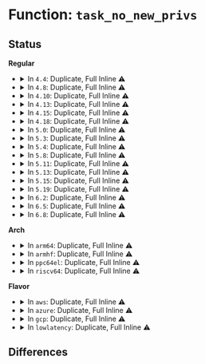# Function: <code>task_no_new_privs</code>

## Status
<b>Regular</b>
<ul>
<li>
<details>
<summary>In <code>4.4</code>: Duplicate, Full Inline ⚠️</summary>

**Collision:** Static Duplication

**Inline:** Full

**Transformation:** False

**Instances:**

```
In kernel/fork.c (ffffffff8107f20a)
Location: include/linux/sched.h:2162
Inline: True
Inline callers:
  - kernel/fork.c:copy_process
```
```
In kernel/sys.c (ffffffff81095e88)
Location: include/linux/sched.h:2162
Inline: True
Inline callers:
  - kernel/sys.c:SyS_prctl
```
```
In kernel/seccomp.c (ffffffff8113b747)
Location: include/linux/sched.h:2162
Inline: True
```
```
In fs/exec.c (ffffffff81212a1c)
Location: include/linux/sched.h:2162
Inline: True
```
```
In security/apparmor/domain.c (ffffffff8137d936)
Location: include/linux/sched.h:2162
Inline: True
Inline callers:
  - security/apparmor/domain.c:aa_change_hat
  - security/apparmor/domain.c:aa_change_profile
```
</details>
</li>
<li>
<details>
<summary>In <code>4.8</code>: Duplicate, Full Inline ⚠️</summary>

**Collision:** Static Duplication

**Inline:** Full

**Transformation:** False

**Instances:**

```
In kernel/fork.c (ffffffff810813c0)
Location: include/linux/sched.h:2305
Inline: True
```
```
In kernel/sys.c (ffffffff81099230)
Location: include/linux/sched.h:2305
Inline: True
Inline callers:
  - kernel/sys.c:SyS_prctl
```
```
In kernel/seccomp.c (ffffffff81143f0a)
Location: include/linux/sched.h:2305
Inline: True
```
```
In fs/exec.c (ffffffff8123980f)
Location: include/linux/sched.h:2305
Inline: True
```
```
In security/apparmor/domain.c (ffffffff813b783d)
Location: include/linux/sched.h:2305
Inline: True
Inline callers:
  - security/apparmor/domain.c:aa_change_profile
  - security/apparmor/domain.c:aa_change_hat
```
</details>
</li>
<li>
<details>
<summary>In <code>4.10</code>: Duplicate, Full Inline ⚠️</summary>

**Collision:** Static Duplication

**Inline:** Full

**Transformation:** False

**Instances:**

```
In kernel/fork.c (ffffffff81085e25)
Location: include/linux/sched.h:2397
Inline: True
```
```
In kernel/sys.c (ffffffff8109e1e0)
Location: include/linux/sched.h:2397
Inline: True
Inline callers:
  - kernel/sys.c:SyS_prctl
```
```
In kernel/seccomp.c (ffffffff8114ddbd)
Location: include/linux/sched.h:2397
Inline: True
```
```
In fs/exec.c (ffffffff8124c54f)
Location: include/linux/sched.h:2397
Inline: True
```
```
In fs/proc/array.c (ffffffff812c3b57)
Location: include/linux/sched.h:2397
Inline: True
Inline callers:
  - fs/proc/array.c:proc_pid_status
```
```
In security/apparmor/domain.c (ffffffff813ceb96)
Location: include/linux/sched.h:2397
Inline: True
Inline callers:
  - security/apparmor/domain.c:aa_change_profile
  - security/apparmor/domain.c:aa_change_hat
```
</details>
</li>
<li>
<details>
<summary>In <code>4.13</code>: Duplicate, Full Inline ⚠️</summary>

**Collision:** Static Duplication

**Inline:** Full

**Transformation:** False

**Instances:**

```
In kernel/fork.c (ffffffff8108280e)
Location: include/linux/sched.h:1340
Inline: True
```
```
In kernel/sys.c (ffffffff8109b6d9)
Location: include/linux/sched.h:1340
Inline: True
Inline callers:
  - kernel/sys.c:SyS_prctl
```
```
In kernel/seccomp.c (ffffffff811504ec)
Location: include/linux/sched.h:1340
Inline: True
```
```
In fs/exec.c (ffffffff8125865f)
Location: include/linux/sched.h:1340
Inline: True
```
```
In fs/proc/array.c (ffffffff812d0ddf)
Location: include/linux/sched.h:1340
Inline: True
Inline callers:
  - fs/proc/array.c:proc_pid_status
```
```
In security/apparmor/domain.c (ffffffff813e2db0)
Location: include/linux/sched.h:1340
Inline: True
Inline callers:
  - security/apparmor/domain.c:aa_change_profile
  - security/apparmor/domain.c:aa_change_hat
```
</details>
</li>
<li>
<details>
<summary>In <code>4.15</code>: Duplicate, Full Inline ⚠️</summary>

**Collision:** Static Duplication

**Inline:** Full

**Transformation:** False

**Instances:**

```
In kernel/fork.c (ffffffff8108964e)
Location: include/linux/sched.h:1370
Inline: True
```
```
In kernel/sys.c (ffffffff810a2380)
Location: include/linux/sched.h:1370
Inline: True
Inline callers:
  - kernel/sys.c:SyS_prctl
```
```
In kernel/seccomp.c (ffffffff8115c711)
Location: include/linux/sched.h:1370
Inline: True
```
```
In fs/exec.c (ffffffff8127a457)
Location: include/linux/sched.h:1370
Inline: True
Inline callers:
  - fs/exec.c:prepare_binprm
```
```
In fs/proc/array.c (ffffffff812f5638)
Location: include/linux/sched.h:1370
Inline: True
Inline callers:
  - fs/proc/array.c:proc_pid_status
```
```
In security/apparmor/domain.c (ffffffff81409c1c)
Location: include/linux/sched.h:1370
Inline: True
Inline callers:
  - security/apparmor/domain.c:aa_change_profile
  - security/apparmor/domain.c:aa_change_hat
```
</details>
</li>
<li>
<details>
<summary>In <code>4.18</code>: Duplicate, Full Inline ⚠️</summary>

**Collision:** Static Duplication

**Inline:** Full

**Transformation:** False

**Instances:**

```
In kernel/fork.c (ffffffff8108cfd7)
Location: include/linux/sched.h:1463
Inline: True
```
```
In kernel/sys.c (ffffffff810a889f)
Location: include/linux/sched.h:1463
Inline: True
Inline callers:
  - kernel/sys.c:__ia32_sys_prctl
  - kernel/sys.c:__x64_sys_prctl
```
```
In kernel/seccomp.c (ffffffff8116bad3)
Location: include/linux/sched.h:1463
Inline: True
```
```
In fs/exec.c (ffffffff812a0fdb)
Location: include/linux/sched.h:1463
Inline: True
Inline callers:
  - fs/exec.c:prepare_binprm
```
```
In fs/proc/array.c (ffffffff813229c1)
Location: include/linux/sched.h:1463
Inline: True
Inline callers:
  - fs/proc/array.c:proc_pid_status
```
```
In security/apparmor/domain.c (ffffffff8143ae9c)
Location: include/linux/sched.h:1463
Inline: True
Inline callers:
  - security/apparmor/domain.c:aa_change_profile
  - security/apparmor/domain.c:aa_change_profile
  - security/apparmor/domain.c:aa_change_hat
  - security/apparmor/domain.c:aa_change_hat
  - security/apparmor/domain.c:aa_change_hat
```
</details>
</li>
<li>
<details>
<summary>In <code>5.0</code>: Duplicate, Full Inline ⚠️</summary>

**Collision:** Static Duplication

**Inline:** Full

**Transformation:** False

**Instances:**

```
In kernel/fork.c (ffffffff81094b0b)
Location: include/linux/sched.h:1469
Inline: True
```
```
In kernel/sys.c (ffffffff810b1773)
Location: include/linux/sched.h:1469
Inline: True
Inline callers:
  - kernel/sys.c:__ia32_sys_prctl
  - kernel/sys.c:__x64_sys_prctl
```
```
In kernel/seccomp.c (ffffffff8117930f)
Location: include/linux/sched.h:1469
Inline: True
```
```
In fs/exec.c (ffffffff812b5fdb)
Location: include/linux/sched.h:1469
Inline: True
Inline callers:
  - fs/exec.c:prepare_binprm
```
```
In fs/proc/array.c (ffffffff81339af6)
Location: include/linux/sched.h:1469
Inline: True
Inline callers:
  - fs/proc/array.c:proc_pid_status
```
```
In security/apparmor/domain.c (ffffffff81457cde)
Location: include/linux/sched.h:1469
Inline: True
Inline callers:
  - security/apparmor/domain.c:aa_change_profile
  - security/apparmor/domain.c:aa_change_profile
  - security/apparmor/domain.c:aa_change_hat
  - security/apparmor/domain.c:aa_change_hat
  - security/apparmor/domain.c:aa_change_hat
```
</details>
</li>
<li>
<details>
<summary>In <code>5.3</code>: Duplicate, Full Inline ⚠️</summary>

**Collision:** Static Duplication

**Inline:** Full

**Transformation:** False

**Instances:**

```
In kernel/fork.c (ffffffff810992bb)
Location: include/linux/sched.h:1542
Inline: True
Inline callers:
  - kernel/fork.c:copy_process
```
```
In kernel/sys.c (ffffffff810b6efc)
Location: include/linux/sched.h:1542
Inline: True
Inline callers:
  - kernel/sys.c:__ia32_sys_prctl
  - kernel/sys.c:__x64_sys_prctl
```
```
In kernel/seccomp.c (ffffffff811861a6)
Location: include/linux/sched.h:1542
Inline: True
Inline callers:
  - kernel/seccomp.c:seccomp_set_mode_filter
  - kernel/seccomp.c:seccomp_attach_filter
```
```
In fs/exec.c (ffffffff812d2d62)
Location: include/linux/sched.h:1542
Inline: True
Inline callers:
  - fs/exec.c:prepare_binprm
```
```
In fs/proc/array.c (ffffffff81361cd1)
Location: include/linux/sched.h:1542
Inline: True
Inline callers:
  - fs/proc/array.c:proc_pid_status
```
```
In security/apparmor/domain.c (ffffffff8148548b)
Location: include/linux/sched.h:1542
Inline: True
Inline callers:
  - security/apparmor/domain.c:aa_change_profile
  - security/apparmor/domain.c:aa_change_profile
  - security/apparmor/domain.c:aa_change_hat
  - security/apparmor/domain.c:aa_change_hat
  - security/apparmor/domain.c:aa_change_hat
```
</details>
</li>
<li>
<details>
<summary>In <code>5.4</code>: Duplicate, Full Inline ⚠️</summary>

**Collision:** Static Duplication

**Inline:** Full

**Transformation:** False

**Instances:**

```
In kernel/fork.c (ffffffff8109f8b3)
Location: include/linux/sched.h:1535
Inline: True
Inline callers:
  - kernel/fork.c:copy_process
```
```
In kernel/sys.c (ffffffff810bd5ee)
Location: include/linux/sched.h:1535
Inline: True
Inline callers:
  - kernel/sys.c:__ia32_sys_prctl
  - kernel/sys.c:__x64_sys_prctl
```
```
In kernel/seccomp.c (ffffffff81191e76)
Location: include/linux/sched.h:1535
Inline: True
Inline callers:
  - kernel/seccomp.c:seccomp_set_mode_filter
  - kernel/seccomp.c:seccomp_set_mode_filter
```
```
In fs/exec.c (ffffffff812e4872)
Location: include/linux/sched.h:1535
Inline: True
Inline callers:
  - fs/exec.c:prepare_binprm
```
```
In fs/proc/array.c (ffffffff81379f31)
Location: include/linux/sched.h:1535
Inline: True
Inline callers:
  - fs/proc/array.c:proc_pid_status
```
```
In security/apparmor/domain.c (ffffffff8149f3af)
Location: include/linux/sched.h:1535
Inline: True
Inline callers:
  - security/apparmor/domain.c:aa_change_profile
  - security/apparmor/domain.c:aa_change_profile
  - security/apparmor/domain.c:aa_change_hat
  - security/apparmor/domain.c:aa_change_hat
  - security/apparmor/domain.c:aa_change_hat
```
</details>
</li>
<li>
<details>
<summary>In <code>5.8</code>: Duplicate, Full Inline ⚠️</summary>

**Collision:** Static Duplication

**Inline:** Full

**Transformation:** False

**Instances:**

```
In kernel/fork.c (ffffffff810a460c)
Location: include/linux/sched.h:1577
Inline: True
Inline callers:
  - kernel/fork.c:copy_seccomp
```
```
In kernel/sys.c (ffffffff810c4b76)
Location: include/linux/sched.h:1577
Inline: True
Inline callers:
  - kernel/sys.c:__do_sys_prctl
```
```
In kernel/seccomp.c (ffffffff811a7086)
Location: include/linux/sched.h:1577
Inline: True
Inline callers:
  - kernel/seccomp.c:seccomp_set_mode_filter
  - kernel/seccomp.c:seccomp_attach_filter
```
```
In fs/exec.c (ffffffff8131c137)
Location: include/linux/sched.h:1577
Inline: True
Inline callers:
  - fs/exec.c:bprm_fill_uid
  - fs/exec.c:check_unsafe_exec
```
```
In fs/proc/array.c (ffffffff813c30e4)
Location: include/linux/sched.h:1577
Inline: True
Inline callers:
  - fs/proc/array.c:proc_pid_status
```
```
In security/apparmor/domain.c (ffffffff814f8a35)
Location: include/linux/sched.h:1577
Inline: True
Inline callers:
  - security/apparmor/domain.c:aa_change_profile
  - security/apparmor/domain.c:aa_change_profile
  - security/apparmor/domain.c:aa_change_hat
  - security/apparmor/domain.c:aa_change_hat
  - security/apparmor/domain.c:aa_change_hat
```
</details>
</li>
<li>
<details>
<summary>In <code>5.11</code>: Duplicate, Full Inline ⚠️</summary>

**Collision:** Static Duplication

**Inline:** Full

**Transformation:** False

**Instances:**

```
In kernel/fork.c (ffffffff8109fabc)
Location: include/linux/sched.h:1635
Inline: True
Inline callers:
  - kernel/fork.c:copy_seccomp
```
```
In kernel/sys.c (ffffffff810bffac)
Location: include/linux/sched.h:1635
Inline: True
Inline callers:
  - kernel/sys.c:__do_sys_prctl
```
```
In kernel/seccomp.c (ffffffff811a4766)
Location: include/linux/sched.h:1635
Inline: True
Inline callers:
  - kernel/seccomp.c:seccomp_set_mode_filter
  - kernel/seccomp.c:seccomp_attach_filter
```
```
In fs/exec.c (ffffffff81327627)
Location: include/linux/sched.h:1635
Inline: True
Inline callers:
  - fs/exec.c:bprm_fill_uid
  - fs/exec.c:check_unsafe_exec
```
```
In fs/proc/array.c (ffffffff813d3ae0)
Location: include/linux/sched.h:1635
Inline: True
Inline callers:
  - fs/proc/array.c:task_seccomp
```
```
In security/apparmor/domain.c (ffffffff81515b75)
Location: include/linux/sched.h:1635
Inline: True
Inline callers:
  - security/apparmor/domain.c:aa_change_profile
  - security/apparmor/domain.c:aa_change_profile
  - security/apparmor/domain.c:aa_change_hat
  - security/apparmor/domain.c:aa_change_hat
  - security/apparmor/domain.c:aa_change_hat
```
</details>
</li>
<li>
<details>
<summary>In <code>5.13</code>: Duplicate, Full Inline ⚠️</summary>

**Collision:** Static Duplication

**Inline:** Full

**Transformation:** False

**Instances:**

```
In kernel/fork.c (ffffffff810a3179)
Location: include/linux/sched.h:1657
Inline: True
Inline callers:
  - kernel/fork.c:copy_process
```
```
In kernel/sys.c (ffffffff810c19d9)
Location: include/linux/sched.h:1657
Inline: True
Inline callers:
  - kernel/sys.c:__do_sys_prctl
```
```
In kernel/seccomp.c (ffffffff811a5256)
Location: include/linux/sched.h:1657
Inline: True
Inline callers:
  - kernel/seccomp.c:seccomp_set_mode_filter
  - kernel/seccomp.c:seccomp_attach_filter
```
```
In fs/exec.c (ffffffff8132f8cb)
Location: include/linux/sched.h:1657
Inline: True
Inline callers:
  - fs/exec.c:begin_new_exec
```
```
In fs/proc/array.c (ffffffff813da910)
Location: include/linux/sched.h:1657
Inline: True
Inline callers:
  - fs/proc/array.c:task_seccomp
```
```
In security/apparmor/domain.c (ffffffff8151c4f1)
Location: include/linux/sched.h:1657
Inline: True
Inline callers:
  - security/apparmor/domain.c:aa_change_profile
  - security/apparmor/domain.c:aa_change_profile
  - security/apparmor/domain.c:aa_change_hat
  - security/apparmor/domain.c:aa_change_hat
  - security/apparmor/domain.c:aa_change_hat
```
```
In security/landlock/syscalls.c (ffffffff815376e6)
Location: include/linux/sched.h:1657
Inline: True
Inline callers:
  - security/landlock/syscalls.c:__ia32_sys_landlock_restrict_self
  - security/landlock/syscalls.c:__x64_sys_landlock_restrict_self
```
</details>
</li>
<li>
<details>
<summary>In <code>5.15</code>: Duplicate, Full Inline ⚠️</summary>

**Collision:** Static Duplication

**Inline:** Full

**Transformation:** False

**Instances:**

```
In kernel/fork.c (ffffffff810b4922)
Location: include/linux/sched.h:1754
Inline: True
Inline callers:
  - kernel/fork.c:copy_process
```
```
In kernel/sys.c (ffffffff810d474c)
Location: include/linux/sched.h:1754
Inline: True
Inline callers:
  - kernel/sys.c:__do_sys_prctl
```
```
In kernel/seccomp.c (ffffffff811ce9a6)
Location: include/linux/sched.h:1754
Inline: True
Inline callers:
  - kernel/seccomp.c:seccomp_set_mode_filter
  - kernel/seccomp.c:seccomp_attach_filter
```
```
In fs/exec.c (ffffffff8137d07b)
Location: include/linux/sched.h:1754
Inline: True
Inline callers:
  - fs/exec.c:begin_new_exec
```
```
In fs/proc/array.c (ffffffff8142c060)
Location: include/linux/sched.h:1754
Inline: True
Inline callers:
  - fs/proc/array.c:task_seccomp
```
```
In security/apparmor/domain.c (ffffffff8157a5c1)
Location: include/linux/sched.h:1754
Inline: True
Inline callers:
  - security/apparmor/domain.c:aa_change_profile
  - security/apparmor/domain.c:aa_change_profile
  - security/apparmor/domain.c:aa_change_hat
  - security/apparmor/domain.c:aa_change_hat
  - security/apparmor/domain.c:aa_change_hat
```
```
In security/landlock/syscalls.c (ffffffff81595ec3)
Location: include/linux/sched.h:1754
Inline: True
Inline callers:
  - security/landlock/syscalls.c:__ia32_sys_landlock_restrict_self
  - security/landlock/syscalls.c:__x64_sys_landlock_restrict_self
```
</details>
</li>
<li>
<details>
<summary>In <code>5.19</code>: Duplicate, Full Inline ⚠️</summary>

**Collision:** Static Duplication

**Inline:** Full

**Transformation:** False

**Instances:**

```
In kernel/fork.c (ffffffff810cae18)
Location: include/linux/sched.h:1779
Inline: True
Inline callers:
  - kernel/fork.c:copy_process
```
```
In kernel/sys.c (ffffffff810ed67a)
Location: include/linux/sched.h:1779
Inline: True
Inline callers:
  - kernel/sys.c:__do_sys_prctl
```
```
In kernel/seccomp.c (ffffffff81202ad0)
Location: include/linux/sched.h:1779
Inline: True
Inline callers:
  - kernel/seccomp.c:seccomp_set_mode_filter
  - kernel/seccomp.c:seccomp_attach_filter
```
```
In fs/exec.c (ffffffff813f9d66)
Location: include/linux/sched.h:1779
Inline: True
Inline callers:
  - fs/exec.c:bprm_fill_uid
```
```
In fs/proc/array.c (ffffffff814a5310)
Location: include/linux/sched.h:1779
Inline: True
Inline callers:
  - fs/proc/array.c:task_seccomp
```
```
In security/apparmor/domain.c (ffffffff816186f3)
Location: include/linux/sched.h:1779
Inline: True
Inline callers:
  - security/apparmor/domain.c:aa_change_profile
  - security/apparmor/domain.c:aa_change_profile
  - security/apparmor/domain.c:aa_change_hat
  - security/apparmor/domain.c:aa_change_hat
  - security/apparmor/domain.c:aa_change_hat
```
```
In security/landlock/syscalls.c (ffffffff8163820a)
Location: include/linux/sched.h:1779
Inline: True
Inline callers:
  - security/landlock/syscalls.c:__ia32_sys_landlock_restrict_self
  - security/landlock/syscalls.c:__x64_sys_landlock_restrict_self
```
</details>
</li>
<li>
<details>
<summary>In <code>6.2</code>: Duplicate, Full Inline ⚠️</summary>

**Collision:** Static Duplication

**Inline:** Full

**Transformation:** False

**Instances:**

```
In kernel/fork.c (ffffffff810e8429)
Location: include/linux/sched.h:1806
Inline: True
Inline callers:
  - kernel/fork.c:copy_process
```
```
In kernel/sys.c (ffffffff8110ea9a)
Location: include/linux/sched.h:1806
Inline: True
Inline callers:
  - kernel/sys.c:__do_sys_prctl
```
```
In kernel/seccomp.c (ffffffff8124a930)
Location: include/linux/sched.h:1806
Inline: True
Inline callers:
  - kernel/seccomp.c:seccomp_set_mode_filter
  - kernel/seccomp.c:seccomp_attach_filter
```
```
In fs/exec.c (ffffffff8148365a)
Location: include/linux/sched.h:1806
Inline: True
Inline callers:
  - fs/exec.c:bprm_fill_uid
```
```
In fs/proc/array.c (ffffffff8153a8b0)
Location: include/linux/sched.h:1806
Inline: True
Inline callers:
  - fs/proc/array.c:task_seccomp
```
```
In security/apparmor/domain.c (ffffffff816cb632)
Location: include/linux/sched.h:1806
Inline: True
Inline callers:
  - security/apparmor/domain.c:aa_change_profile
  - security/apparmor/domain.c:aa_change_profile
  - security/apparmor/domain.c:aa_change_hat
  - security/apparmor/domain.c:aa_change_hat
  - security/apparmor/domain.c:aa_change_hat
```
```
In security/landlock/syscalls.c (ffffffff816ef36a)
Location: include/linux/sched.h:1806
Inline: True
Inline callers:
  - security/landlock/syscalls.c:__ia32_sys_landlock_restrict_self
  - security/landlock/syscalls.c:__x64_sys_landlock_restrict_self
```
</details>
</li>
<li>
<details>
<summary>In <code>6.5</code>: Duplicate, Full Inline ⚠️</summary>

**Collision:** Static Duplication

**Inline:** Full

**Transformation:** False

**Instances:**

```
In kernel/fork.c (ffffffff810f4088)
Location: include/linux/sched.h:1815
Inline: True
Inline callers:
  - kernel/fork.c:copy_process
```
```
In kernel/sys.c (ffffffff8111aaea)
Location: include/linux/sched.h:1815
Inline: True
Inline callers:
  - kernel/sys.c:__do_sys_prctl
```
```
In kernel/seccomp.c (ffffffff81261c30)
Location: include/linux/sched.h:1815
Inline: True
Inline callers:
  - kernel/seccomp.c:seccomp_set_mode_filter
  - kernel/seccomp.c:seccomp_attach_filter
```
```
In fs/exec.c (ffffffff814bb574)
Location: include/linux/sched.h:1815
Inline: True
Inline callers:
  - fs/exec.c:begin_new_exec
```
```
In fs/proc/array.c (ffffffff81572ba0)
Location: include/linux/sched.h:1815
Inline: True
Inline callers:
  - fs/proc/array.c:task_seccomp
```
```
In security/apparmor/domain.c (ffffffff81704135)
Location: include/linux/sched.h:1815
Inline: True
Inline callers:
  - security/apparmor/domain.c:aa_change_profile
  - security/apparmor/domain.c:aa_change_profile
  - security/apparmor/domain.c:aa_change_hat
  - security/apparmor/domain.c:aa_change_hat
  - security/apparmor/domain.c:aa_change_hat
```
```
In security/landlock/syscalls.c (ffffffff8172981a)
Location: include/linux/sched.h:1815
Inline: True
Inline callers:
  - security/landlock/syscalls.c:__ia32_sys_landlock_restrict_self
  - security/landlock/syscalls.c:__x64_sys_landlock_restrict_self
```
</details>
</li>
<li>
<details>
<summary>In <code>6.8</code>: Duplicate, Full Inline ⚠️</summary>

**Collision:** Static Duplication

**Inline:** Full

**Transformation:** False

**Instances:**

```
In kernel/fork.c (ffffffff810fd44a)
Location: include/linux/sched.h:1709
Inline: True
Inline callers:
  - kernel/fork.c:copy_process
```
```
In kernel/sys.c (ffffffff811245b9)
Location: include/linux/sched.h:1709
Inline: True
Inline callers:
  - kernel/sys.c:__do_sys_prctl
```
```
In kernel/seccomp.c (ffffffff8127be30)
Location: include/linux/sched.h:1709
Inline: True
Inline callers:
  - kernel/seccomp.c:seccomp_set_mode_filter
  - kernel/seccomp.c:seccomp_attach_filter
```
```
In fs/exec.c (ffffffff814edae4)
Location: include/linux/sched.h:1709
Inline: True
Inline callers:
  - fs/exec.c:begin_new_exec
```
```
In fs/proc/array.c (ffffffff815ab550)
Location: include/linux/sched.h:1709
Inline: True
Inline callers:
  - fs/proc/array.c:task_seccomp
```
```
In security/apparmor/domain.c (ffffffff817419e6)
Location: include/linux/sched.h:1709
Inline: True
Inline callers:
  - security/apparmor/domain.c:aa_change_profile
  - security/apparmor/domain.c:aa_change_profile
  - security/apparmor/domain.c:aa_change_hat
  - security/apparmor/domain.c:aa_change_hat
  - security/apparmor/domain.c:aa_change_hat
```
```
In security/landlock/syscalls.c (ffffffff8176adba)
Location: include/linux/sched.h:1709
Inline: True
Inline callers:
  - security/landlock/syscalls.c:__ia32_sys_landlock_restrict_self
  - security/landlock/syscalls.c:__x64_sys_landlock_restrict_self
```
</details>
</li>
</ul>
<b>Arch</b>
<ul>
<li>
<details>
<summary>In <code>arm64</code>: Duplicate, Full Inline ⚠️</summary>

**Collision:** Static Duplication

**Inline:** Full

**Transformation:** False

**Instances:**

```
In kernel/fork.c (ffff8000100f3f4c)
Location: include/linux/sched.h:1535
Inline: True
Inline callers:
  - kernel/fork.c:copy_process
```
```
In kernel/sys.c (ffff80001011a0f0)
Location: include/linux/sched.h:1535
Inline: True
Inline callers:
  - kernel/sys.c:__arm64_sys_prctl
```
```
In kernel/seccomp.c (ffff800010209800)
Location: include/linux/sched.h:1535
Inline: True
Inline callers:
  - kernel/seccomp.c:seccomp_set_mode_filter
  - kernel/seccomp.c:seccomp_set_mode_filter
```
```
In fs/exec.c (ffff80001038c130)
Location: include/linux/sched.h:1535
Inline: True
Inline callers:
  - fs/exec.c:prepare_binprm
```
```
In fs/proc/array.c (ffff800010446110)
Location: include/linux/sched.h:1535
Inline: True
Inline callers:
  - fs/proc/array.c:proc_pid_status
```
```
In security/apparmor/domain.c (ffff8000105951b8)
Location: include/linux/sched.h:1535
Inline: True
Inline callers:
  - security/apparmor/domain.c:aa_change_profile
  - security/apparmor/domain.c:aa_change_profile
  - security/apparmor/domain.c:aa_change_hat
  - security/apparmor/domain.c:aa_change_hat
  - security/apparmor/domain.c:aa_change_hat
```
</details>
</li>
<li>
<details>
<summary>In <code>armhf</code>: Duplicate, Full Inline ⚠️</summary>

**Collision:** Static Duplication

**Inline:** Full

**Transformation:** False

**Instances:**

```
In kernel/fork.c (c0352958)
Location: include/linux/sched.h:1535
Inline: True
Inline callers:
  - kernel/fork.c:copy_process
```
```
In kernel/sys.c (c036e604)
Location: include/linux/sched.h:1535
Inline: True
Inline callers:
  - kernel/sys.c:__se_sys_prctl
```
```
In kernel/seccomp.c (c0448928)
Location: include/linux/sched.h:1535
Inline: True
Inline callers:
  - kernel/seccomp.c:seccomp_set_mode_filter
  - kernel/seccomp.c:seccomp_attach_filter
```
```
In fs/exec.c (c0575770)
Location: include/linux/sched.h:1535
Inline: True
Inline callers:
  - fs/exec.c:__do_execve_file
  - fs/exec.c:prepare_binprm
```
```
In fs/proc/array.c (c060b2a0)
Location: include/linux/sched.h:1535
Inline: True
Inline callers:
  - fs/proc/array.c:proc_pid_status
```
```
In security/apparmor/domain.c (c07461f0)
Location: include/linux/sched.h:1535
Inline: True
Inline callers:
  - security/apparmor/domain.c:aa_change_profile
  - security/apparmor/domain.c:aa_change_profile
  - security/apparmor/domain.c:aa_change_hat
  - security/apparmor/domain.c:aa_change_hat
  - security/apparmor/domain.c:aa_change_hat
```
</details>
</li>
<li>
<details>
<summary>In <code>ppc64el</code>: Duplicate, Full Inline ⚠️</summary>

**Collision:** Static Duplication

**Inline:** Full

**Transformation:** False

**Instances:**

```
In kernel/fork.c (c00000000013a2ac)
Location: include/linux/sched.h:1535
Inline: True
Inline callers:
  - kernel/fork.c:copy_process
```
```
In kernel/sys.c (c000000000161a34)
Location: include/linux/sched.h:1535
Inline: True
Inline callers:
  - kernel/sys.c:__se_sys_prctl
```
```
In kernel/seccomp.c (c0000000002869b8)
Location: include/linux/sched.h:1535
Inline: True
Inline callers:
  - kernel/seccomp.c:seccomp_set_mode_filter
  - kernel/seccomp.c:seccomp_set_mode_filter
```
```
In fs/exec.c (c000000000483d14)
Location: include/linux/sched.h:1535
Inline: True
Inline callers:
  - fs/exec.c:prepare_binprm
```
```
In fs/proc/array.c (c00000000055bd4c)
Location: include/linux/sched.h:1535
Inline: True
Inline callers:
  - fs/proc/array.c:proc_pid_status
```
```
In security/apparmor/domain.c (c00000000070a53c)
Location: include/linux/sched.h:1535
Inline: True
Inline callers:
  - security/apparmor/domain.c:aa_change_profile
  - security/apparmor/domain.c:aa_change_profile
  - security/apparmor/domain.c:aa_change_hat
  - security/apparmor/domain.c:aa_change_hat
  - security/apparmor/domain.c:aa_change_hat
```
</details>
</li>
<li>
<details>
<summary>In <code>riscv64</code>: Duplicate, Full Inline ⚠️</summary>

**Collision:** Static Duplication

**Inline:** Full

**Transformation:** False

**Instances:**

```
In kernel/fork.c (ffffffe0000c0722)
Location: include/linux/sched.h:1535
Inline: True
Inline callers:
  - kernel/fork.c:copy_process
```
```
In kernel/sys.c (ffffffe0000d4b4a)
Location: include/linux/sched.h:1535
Inline: True
Inline callers:
  - kernel/sys.c:__se_sys_prctl
```
```
In kernel/seccomp.c (ffffffe00016ba64)
Location: include/linux/sched.h:1535
Inline: True
Inline callers:
  - kernel/seccomp.c:seccomp_set_mode_filter
  - kernel/seccomp.c:seccomp_attach_filter
```
```
In fs/exec.c (ffffffe00025e96c)
Location: include/linux/sched.h:1535
Inline: True
Inline callers:
  - fs/exec.c:__do_execve_file
  - fs/exec.c:prepare_binprm
```
```
In fs/proc/array.c (ffffffe0002dc122)
Location: include/linux/sched.h:1535
Inline: True
Inline callers:
  - fs/proc/array.c:proc_pid_status
```
```
In security/apparmor/domain.c (ffffffe0003e225a)
Location: include/linux/sched.h:1535
Inline: True
Inline callers:
  - security/apparmor/domain.c:aa_change_profile
  - security/apparmor/domain.c:aa_change_profile
  - security/apparmor/domain.c:aa_change_hat
  - security/apparmor/domain.c:aa_change_hat
  - security/apparmor/domain.c:aa_change_hat
```
</details>
</li>
</ul>
<b>Flavor</b>
<ul>
<li>
<details>
<summary>In <code>aws</code>: Duplicate, Full Inline ⚠️</summary>

**Collision:** Static Duplication

**Inline:** Full

**Transformation:** False

**Instances:**

```
In kernel/fork.c (ffffffff810991d3)
Location: include/linux/sched.h:1535
Inline: True
Inline callers:
  - kernel/fork.c:copy_process
```
```
In kernel/sys.c (ffffffff810b795e)
Location: include/linux/sched.h:1535
Inline: True
Inline callers:
  - kernel/sys.c:__ia32_sys_prctl
  - kernel/sys.c:__x64_sys_prctl
```
```
In kernel/seccomp.c (ffffffff8118a496)
Location: include/linux/sched.h:1535
Inline: True
Inline callers:
  - kernel/seccomp.c:seccomp_set_mode_filter
  - kernel/seccomp.c:seccomp_set_mode_filter
```
```
In fs/exec.c (ffffffff812dce52)
Location: include/linux/sched.h:1535
Inline: True
Inline callers:
  - fs/exec.c:prepare_binprm
```
```
In fs/proc/array.c (ffffffff81372511)
Location: include/linux/sched.h:1535
Inline: True
Inline callers:
  - fs/proc/array.c:proc_pid_status
```
```
In security/apparmor/domain.c (ffffffff8149798f)
Location: include/linux/sched.h:1535
Inline: True
Inline callers:
  - security/apparmor/domain.c:aa_change_profile
  - security/apparmor/domain.c:aa_change_profile
  - security/apparmor/domain.c:aa_change_hat
  - security/apparmor/domain.c:aa_change_hat
  - security/apparmor/domain.c:aa_change_hat
```
</details>
</li>
<li>
<details>
<summary>In <code>azure</code>: Duplicate, Full Inline ⚠️</summary>

**Collision:** Static Duplication

**Inline:** Full

**Transformation:** False

**Instances:**

```
In kernel/fork.c (ffffffff81087c23)
Location: include/linux/sched.h:1535
Inline: True
Inline callers:
  - kernel/fork.c:copy_process
```
```
In kernel/sys.c (ffffffff810a629e)
Location: include/linux/sched.h:1535
Inline: True
Inline callers:
  - kernel/sys.c:__ia32_sys_prctl
  - kernel/sys.c:__x64_sys_prctl
```
```
In kernel/seccomp.c (ffffffff8117d5c6)
Location: include/linux/sched.h:1535
Inline: True
Inline callers:
  - kernel/seccomp.c:seccomp_set_mode_filter
  - kernel/seccomp.c:seccomp_set_mode_filter
```
```
In fs/exec.c (ffffffff812cdad2)
Location: include/linux/sched.h:1535
Inline: True
Inline callers:
  - fs/exec.c:prepare_binprm
```
```
In fs/proc/array.c (ffffffff81362fe1)
Location: include/linux/sched.h:1535
Inline: True
Inline callers:
  - fs/proc/array.c:proc_pid_status
```
```
In security/apparmor/domain.c (ffffffff814883af)
Location: include/linux/sched.h:1535
Inline: True
Inline callers:
  - security/apparmor/domain.c:aa_change_profile
  - security/apparmor/domain.c:aa_change_profile
  - security/apparmor/domain.c:aa_change_hat
  - security/apparmor/domain.c:aa_change_hat
  - security/apparmor/domain.c:aa_change_hat
```
</details>
</li>
<li>
<details>
<summary>In <code>gcp</code>: Duplicate, Full Inline ⚠️</summary>

**Collision:** Static Duplication

**Inline:** Full

**Transformation:** False

**Instances:**

```
In kernel/fork.c (ffffffff81099183)
Location: include/linux/sched.h:1535
Inline: True
Inline callers:
  - kernel/fork.c:copy_process
```
```
In kernel/sys.c (ffffffff810b6ebe)
Location: include/linux/sched.h:1535
Inline: True
Inline callers:
  - kernel/sys.c:__ia32_sys_prctl
  - kernel/sys.c:__x64_sys_prctl
```
```
In kernel/seccomp.c (ffffffff81188266)
Location: include/linux/sched.h:1535
Inline: True
Inline callers:
  - kernel/seccomp.c:seccomp_set_mode_filter
  - kernel/seccomp.c:seccomp_set_mode_filter
```
```
In fs/exec.c (ffffffff812dac62)
Location: include/linux/sched.h:1535
Inline: True
Inline callers:
  - fs/exec.c:prepare_binprm
```
```
In fs/proc/array.c (ffffffff8136ffe1)
Location: include/linux/sched.h:1535
Inline: True
Inline callers:
  - fs/proc/array.c:proc_pid_status
```
```
In security/apparmor/domain.c (ffffffff81493a2f)
Location: include/linux/sched.h:1535
Inline: True
Inline callers:
  - security/apparmor/domain.c:aa_change_profile
  - security/apparmor/domain.c:aa_change_profile
  - security/apparmor/domain.c:aa_change_hat
  - security/apparmor/domain.c:aa_change_hat
  - security/apparmor/domain.c:aa_change_hat
```
</details>
</li>
<li>
<details>
<summary>In <code>lowlatency</code>: Duplicate, Full Inline ⚠️</summary>

**Collision:** Static Duplication

**Inline:** Full

**Transformation:** False

**Instances:**

```
In kernel/fork.c (ffffffff810a0dbc)
Location: include/linux/sched.h:1535
Inline: True
Inline callers:
  - kernel/fork.c:copy_process
```
```
In kernel/sys.c (ffffffff810bf23e)
Location: include/linux/sched.h:1535
Inline: True
Inline callers:
  - kernel/sys.c:__ia32_sys_prctl
  - kernel/sys.c:__x64_sys_prctl
```
```
In kernel/seccomp.c (ffffffff81195bc6)
Location: include/linux/sched.h:1535
Inline: True
Inline callers:
  - kernel/seccomp.c:seccomp_set_mode_filter
  - kernel/seccomp.c:seccomp_set_mode_filter
```
```
In fs/exec.c (ffffffff812ebb62)
Location: include/linux/sched.h:1535
Inline: True
Inline callers:
  - fs/exec.c:prepare_binprm
```
```
In fs/proc/array.c (ffffffff81383985)
Location: include/linux/sched.h:1535
Inline: True
Inline callers:
  - fs/proc/array.c:proc_pid_status
```
```
In security/apparmor/domain.c (ffffffff814aba51)
Location: include/linux/sched.h:1535
Inline: True
Inline callers:
  - security/apparmor/domain.c:aa_change_profile
  - security/apparmor/domain.c:aa_change_profile
  - security/apparmor/domain.c:aa_change_hat
  - security/apparmor/domain.c:aa_change_hat
  - security/apparmor/domain.c:aa_change_hat
```
</details>
</li>
</ul>

## Differences
